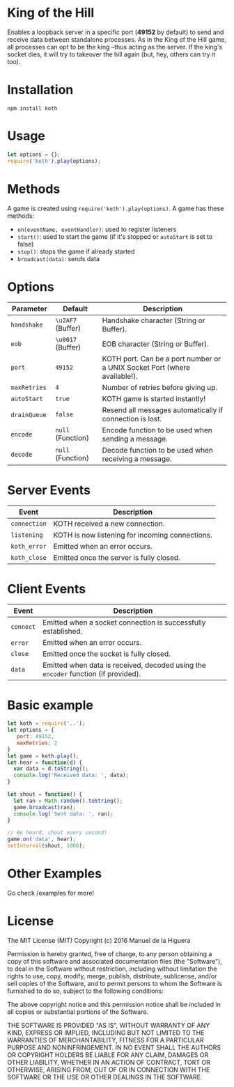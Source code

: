 King of the Hill
================

Enables a loopback server in a specific port (__49152__ by default) to send and receive data between standalone processes. As in the King of the Hill game, all processes can opt to be the king –thus acting as the server. If the king's socket dies, it will try to takeover the hill again (but, hey, others can try it too).


Installation
============

`npm install koth`


Usage
=====

```javascript
let options = {};
require('koth').play(options);
```


Methods
=======

A game is created using `require('koth').play(options)`. A game has these methods:

- `on(eventName, eventHandler)`: used to register listeners
- `start()`: used to start the game (if it's stopped or `autoStart` is set to false)
- `stop()`: stops the game if already started
- `broadcast(data)`: sends data


Options
=======

| Parameter    | Default           | Description                                                               |
|--------------|-------------------|---------------------------------------------------------------------------|
| `handshake`  | `\u2AF7` (Buffer) | Handshake character (String or Buffer).                                   | 
| `eob`        | `\u0017` (Buffer) | EOB character (String or Buffer).                                         |
| `port`       | `49152`           | KOTH port. Can be a port number or a UNIX Socket Port (where available!). | 
| `maxRetries` | `4`               | Number of retries before giving up.                                       |
| `autoStart`  | `true`            | KOTH game is started instantly!                                           |
| `drainQueue` | `false`           | Resend all messages automatically if connection is lost.                  |
| `encode`     | `null` (Function) | Encode function to be used when sending a message.                        |
| `decode`     | `null` (Function) | Decode function to be used when receiving a message.                      |


                            
Server Events
=============

| Event        | Description                                     |
|--------------|-------------------------------------------------|
| `connection` | KOTH received a new connection.                 |
| `listening`  | KOTH is now listening for incoming connections. |
| `koth_error` | Emitted when an error occurs.                   |
| `koth_close` | Emitted once the server is fully closed.        |



Client Events
==============

| Event     | Description                                                                        |
|-----------|------------------------------------------------------------------------------------|
| `connect` | Emitted when a socket connection is successfully established.                      |
| `error`   | Emitted when an error occurs.                                                      |
| `close`   | Emitted once the socket is fully closed.                                           |
| `data`    | Emitted when data is received, decoded using the `encoder` function (if provided). |



Basic example
=============

```javascript
let koth = require('..');
let options = {
   port: 49152,
   maxRetries: 2
}
let game = koth.play();
let hear = function(d) {
  var data = d.toString();
  console.log('Received data: ', data);
}

let shout = function() {
  let ran = Math.random().toString();
  game.broadcast(ran);
  console.log('Sent data: ', ran);
}

// Be heard, shout every second!
game.on('data', hear);
setInterval(shout, 1000);
```

Other Examples
==============
Go check /examples for more!


License
=======

The MIT License (MIT)
Copyright (c) 2016 Manuel de la Higuera

Permission is hereby granted, free of charge, to any person obtaining a copy of this software and associated documentation files (the "Software"), to deal in the Software without restriction, including without limitation the rights to use, copy, modify, merge, publish, distribute, sublicense, and/or sell copies of the Software, and to permit persons to whom the Software is furnished to do so, subject to the following conditions:

The above copyright notice and this permission notice shall be included in all copies or substantial portions of the Software.

THE SOFTWARE IS PROVIDED "AS IS", WITHOUT WARRANTY OF ANY KIND, EXPRESS OR IMPLIED, INCLUDING BUT NOT LIMITED TO THE WARRANTIES OF MERCHANTABILITY, FITNESS FOR A PARTICULAR PURPOSE AND NONINFRINGEMENT. IN NO EVENT SHALL THE AUTHORS OR COPYRIGHT HOLDERS BE LIABLE FOR ANY CLAIM, DAMAGES OR OTHER LIABILITY, WHETHER IN AN ACTION OF CONTRACT, TORT OR OTHERWISE, ARISING FROM, OUT OF OR IN CONNECTION WITH THE SOFTWARE OR THE USE OR OTHER DEALINGS IN THE SOFTWARE.

